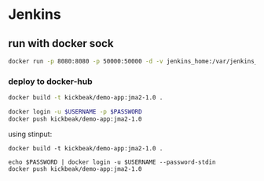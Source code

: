 # Jenkins

## run with docker sock
```sh
docker run -p 8080:8080 -p 50000:50000 -d -v jenkins_home:/var/jenkins_home  -v /var/run/docker.sock:/var/run/docker.sock -v $(which docker):/usr/bin/docker jenkins/jenkins:lts
```
### deploy to docker-hub
```sh
docker build -t kickbeak/demo-app:jma2-1.0 .

docker login -u $USERNAME -p $PASSWORD
docker push kickbeak/demo-app:jma2-1.0
```
using stinput:
```
docker build -t kickbeak/demo-app:jma2-1.0 .

echo $PASSWORD | docker login -u $USERNAME --password-stdin
docker push kickbeak/demo-app:jma2-1.0
```